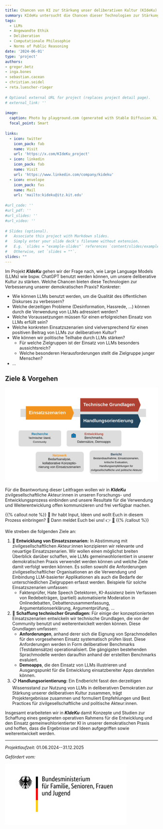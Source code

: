 ```yaml
---
title: Chancen von KI zur Stärkung unser deliberativen Kultur (KIdeKu)
summary: KIdeKu untersucht die Chancen dieser Technologien zur Stärkung unserer deliberativen Kultur, und insbesondere zur Steigerung der Teilhabe an zivilgesellschaftlichen und politischen Debatten.
tags:
  - LLMs
  - Angewandte Ethik
  - Deliberation
  - Computationale Philosophie
  - Norms of Public Reasoning
date: '2024-06-01'
type: 'project'
authors:
- gregor.betz
- inga.bones
- sebastian.cacean
- christian.seidel
- reta.luescher-rieger

# Optional external URL for project (replaces project detail page).
# external_link: ''

image:
  caption: Photo by playground.com (generated with Stable Diffusion XL)
  focal_point: Smart

links:
  - icon: twitter
    icon_pack: fab
    name: Visit
    url: 'https://x.com/KIdeKu_project'
  - icon: linkedin
    icon_pack: fab
    name: Visit
    url: 'https://www.linkedin.com/company/kideku'
  - icon: envelope
    icon_pack: fas
    name: Mail
    url: 'mailto:kideku@itz.kit.edu'

#url_code: ''
#url_pdf: ''
#url_slides: ''
#url_video: ''

# Slides (optional).
#   Associate this project with Markdown slides.
#   Simply enter your slide deck's filename without extension.
#   E.g. `slides = "example-slides"` references `content/slides/example-slides.md`.
#   Otherwise, set `slides = ""`.
slides: ""
---
```


Im Projekt **_KIdeKu_** gehen wir der Frage nach, wie Large Language Models (LLMs) wie bspw. ChatGPT benutzt werden können, um unsere deliberative Kultur zu stärken. Welche Chancen bieten diese Technologien zur Verbesserung unserer demokratischen Praxis? Konkreter:

+ Wie können LLMs benutzt werden, um die Qualität des öffentlichen Diskurses zu verbessern? 
+ Welche derzeitigen Probleme (Desinformation, Hassrede, ...) können durch die Verwendung von LLMs adressiert werden? 
+ Welche Voraussetzungen müssen für einen erfolgreichen Einsatz von LLMs erfüllt sein? 
+ Welche konkreten Einsatzszenarien sind vielversprechend für einen positiven Beitrag von LLMs zur deliberativen Kultur? 
+ Wie können wir politische Teilhabe durch LLMs stärken?
  + Für welche Zielgruppen ist der Einsatz von LLMs besonders aussichtsreich? 
  + Welche besonderen Herausforderungen stellt die Zielgruppe junger Menschen? 
+ ...

<!-- Ziele -->
## Ziele & Vorgehen

![Vorgehen in KIdeKu](kideku_ziele_ablauf.jpg)

Für die Beantwortung dieser Leitfragen wollen wir in **_KIdeKu_** zivilgesellschaftliche Akteur:innen in unseren Forschungs- und Entwicklungsprozess einbinden und unsere Resultate für die Verwendung und Weiterentwicklung offen kommunizieren und frei verfügbar machen. 


{{% callout note %}}
🙋 Ihr habt Input, Ideen und wollt Euch in diesem Prozess einbringen? 👏 Dann meldet Euch bei uns! 👉 [📧](mailto:kideku@itz.kit.edu)
{{% /callout %}}

Wie streben die folgenden Ziele an: 

1. 👥 **Entwicklung von Einsatzszenarien:** In Abstimmung mit zivilgesellschaftlichen Akteur:innen konzipieren wir relevante und neuartige Einsatzszenarien. Wir wollen einen möglichst breiten Überblick darüber schaffen, wie LLMs gemeinwohlorientiert in unserer demokratischen Praxis verwendet werden können und welche Ziele damit verfolgt werden können. Es sollen sowohl die Anforderungen zivilgesellschaftlicher Organisationen an die Verwendung und Einbindung LLM-basierter Applikationen als auch die Bedarfe der unterschiedlichen Zielgruppen erfasst werden. Beispiele für solche Einsatzszenarien umfassen:
   + Faktenprüfer, Hate Speech Detektoren, KI-Assistenz beim Verfassen von Redebeiträgen, (partiell) automatisierte Moderation in Onlinedebatten, Debattenzusammenfassung, Argumentationserklärung, Argumentprüfung, ... 
2. 🤖 **Schaffung technischer Grundlagen:** Für einige der konzeptionierten Einsatzszenarien entwickeln wir technische Grundlagen, die von der Community benutzt und weiterentwickelt werden können. Diese Grundlagen umfassen:
   + **Anforderungen**, anhand derer sich die Eignung von Sprachmodellen für den vorgesehenen Einsatz systematisch prüfen lässt. Diese Anforderungen werden in Form deliberativer Benchmarks (Testdatensätze) operationalisiert. Die gängigsten bestehenden Sprachmodelle werden daraufhin anhand der erstellten Benchmarks evaluiert.
   + **Demoapps**, die den Einsatz von LLMs illustrieren und Ausgangspunkt für die Entwicklung einsatzbereiter Apps darstellen können. 
3. 📋 **Handlungsorientierung:** Ein Endbericht fasst den derzeitigen Wissensstand zur Nutzung von LLMs in deliberativen Demokratien zur Stärkung unserer deliberativen Kultur zusammen, trägt Projektergebnisse zusammen und formuliert Empfehlungen und Best Practices für zivilgesellschaftliche und politische Akteur:innen.


Insgesamt erarbeiteten wir in **_KIdeKu_** damit Konzepte und Studien zur Schaffung eines geeigneten operativen Rahmens für die Entwicklung und den Einsatz gemeinwohlorientierter KI in unserer demokratischen Praxis und hoffen, dass die Ergebnisse und Ideen aufgegriffen sowie weiterentwickelt werden. 

---
*Projektlaufzeit:* 01.06.2024--31.12.2025

*Gefördert vom:*
<!-- ![Logo BMFSFJ](BMFSFJ_Logo.svg) -->
<img align="left" width="400" src="BMFSFJ_Logo.svg">